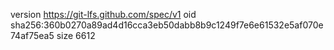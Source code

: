version https://git-lfs.github.com/spec/v1
oid sha256:360b0270a89ad4d16cca3eb50dabb8b9c1249f7e6e61532e5af070e74af75ea5
size 6612
